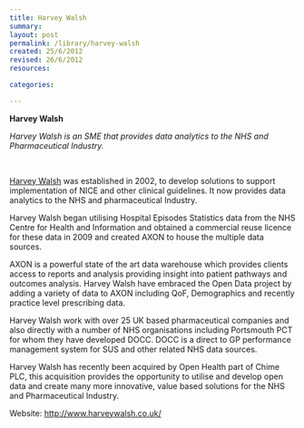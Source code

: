 ```yaml
---
title: Harvey Walsh
summary: 
layout: post
permalink: /library/harvey-walsh
created: 25/6/2012
revised: 26/6/2012
resources:

categories:

---
```


<p><strong>Harvey Walsh</strong></p>
<p><em>Harvey Walsh is an SME that provides data analytics to the NHS and Pharmaceutical Industry.</em></p>
<p> </p>
<p><a href="http://www.harveywalsh.co.uk/" rel="nofollow">Harvey Walsh</a> was established in 2002, to develop solutions to support implementation of NICE and other clinical guidelines. It now provides data analytics to the NHS and pharmaceutical Industry. </p>
<p>Harvey Walsh began utilising Hospital Episodes Statistics data from the NHS Centre for Health and Information and obtained a commercial reuse licence for these data in 2009 and created AXON to house the multiple data sources.</p>
<p>AXON is a powerful state of the art data warehouse which provides clients access to reports and analysis providing insight into patient pathways and outcomes analysis. Harvey Walsh have embraced the Open Data project by adding a variety of data to AXON including QoF, Demographics and recently practice level prescribing data.</p>
<p>Harvey Walsh work with over 25 UK based pharmaceutical companies and also directly with a number of NHS organisations including Portsmouth PCT for whom they have developed DOCC. DOCC is a direct to GP performance management system for SUS and other related NHS data sources.</p>
<p>Harvey Walsh has recently been acquired by Open Health part of Chime PLC, this acquisition provides the opportunity to utilise and develop open data and create many more innovative, value based solutions for the NHS and Pharmaceutical Industry.</p>
<p>Website: <a href="http://www.harveywalsh.co.uk/" rel="nofollow">http://www.harveywalsh.co.uk/</a></p>
